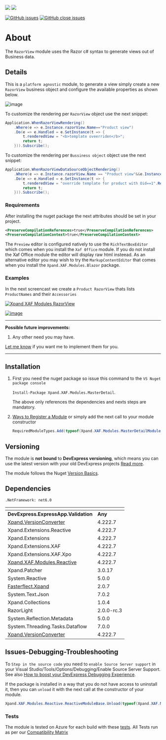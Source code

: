 ![](http://45-126-125-189.cloud-xip.com/nuget/v/Xpand.XAF.Modules.RazorView.svg?&style=flat) ![](http://45-126-125-189.cloud-xip.com/nuget/dt/Xpand.XAF.Modules.RazorView.svg?&style=flat)

[![GitHub issues](http://45-126-125-189.cloud-xip.com/github/issues/eXpandFramework/expand/RazorView.svg)](https://github.com/eXpandFramework/eXpand/issues?utf8=%E2%9C%93&q=is%3Aissue+is%3Aopen+sort%3Aupdated-desc+label%3AReactive.XAF+label%3ARazorView) [![GitHub close issues](http://45-126-125-189.cloud-xip.com/github/issues-closed/eXpandFramework/eXpand/RazorView.svg)](https://github.com/eXpandFramework/eXpand/issues?utf8=%E2%9C%93&q=is%3Aissue+is%3Aclosed+sort%3Aupdated-desc+label%3AReactive.XAF+label%3ARazorView)
# About 

The `RazorView` module uses the Razor c# syntax to generate views out of Business data. 

## Details
This is a `platform agnostic` module, to generate a view simply create a new `RazorView` business object and configure the available properties as shown below.

![image](https://user-images.githubusercontent.com/159464/139310461-4dba9eda-0633-4975-8bed-2b1871479afd.png)

To customize the rendering per `RazorView` object use the next snippet:

```c#
Application.WhenRazorViewRendering()
    .Where(e => e.Instance.razorView.Name=="Product view")
    .Do(e => e.Handled = e.SetInstance(t => {
        t.renderedView = "<b>template oveerriden</b>";
        return t;
    })).Subscribe();
```

To customize the rendering per `Bussiness object` object use the next snippet:

```c#
Application.WhenRazorViewDataSourceObjectRendering()
    .Where(e => e.Instance.razorView.Name == "Product view"&&e.Instance.razorView.ObjectSpace.GetKeyValue(e.Instance.instance)==(object)1)
    .Do(e => e.Handled = e.SetInstance(t => {
        t.renderedView = "override template for product with Oid==1".ReturnObservable();
        return t;
    })).Subscribe();
```

### Requirements

After installing the nuget package the next attributes should be set in your project.

```xml
<PreserveCompilationReferences>true</PreserveCompilationReferences>
<PreserveCompilationContext>true</PreserveCompilationContext>
```

The `Preview` editor is configured natively to use the `RichTextBoxEditor` which comes when you install the `Xaf 0ffice` module. If you do not install the Xaf Office module the editor will display raw html insteead. As an alternative editor you may wish to try the `MarkupContentEditor` that comes when you install the `Xpand.XAF.Modules.Blazor` package.
### Examples

In the next screencast we create a `Product RazorView` thats lists `ProductNames` and their `Accessories`

<twitter tags="#RazorView #Blazor">

[![Xpand XAF Modules RazorView](https://user-images.githubusercontent.com/159464/139330687-e28673b9-c460-400c-9862-77f161ee0d99.gif)](https://youtu.be/Kn_mkat-oJs)

</twitter>

[![image](https://user-images.githubusercontent.com/159464/87556331-2fba1980-c6bf-11ea-8a10-e525dda86364.png)](https://youtu.be/Kn_mkat-oJs)

--- 

**Possible future improvements:**

1. Any other need you may have.

[Let me know](https://github.com/sponsors/apobekiaris) if you want me to implement them for you.

---

## Installation 
1. First you need the nuget package so issue this command to the `VS Nuget package console` 

   `Install-Package Xpand.XAF.Modules.MasterDetail`.

    The above only references the dependencies and nexts steps are mandatory.

2. [Ways to Register a Module](https://documentation.devexpress.com/eXpressAppFramework/118047/Concepts/Application-Solution-Components/Ways-to-Register-a-Module)
or simply add the next call to your module constructor
    ```cs
    RequiredModuleTypes.Add(typeof(Xpand.XAF.Modules.MasterDetailModule));
    ```
## Versioning
The module is **not bound** to **DevExpress versioning**, which means you can use the latest version with your old DevExpress projects [Read more](https://github.com/eXpandFramework/XAF/tree/master/tools/Xpand.VersionConverter).

The module follows the Nuget [Version Basics](https://docs.microsoft.com/en-us/nuget/reference/package-versioning#version-basics).
## Dependencies
`.NetFramework: net6.0`

|<!-- -->|<!-- -->
|----|----
|**DevExpress.ExpressApp.Validation**|**Any**
|[Xpand.VersionConverter](https://github.com/eXpandFramework/Reactive.XAF/tree/master/tools/Xpand.VersionConverter)|4.222.7
 |Xpand.Extensions.Reactive|4.222.7
 |Xpand.Extensions|4.222.7
 |Xpand.Extensions.XAF|4.222.7
 |Xpand.Extensions.XAF.Xpo|4.222.7
 |[Xpand.XAF.Modules.Reactive](https://github.com/eXpandFramework/Reactive.XAF/tree/master/src/Modules/Xpand.XAF.Modules.Reactive)|4.222.7
 |Xpand.Patcher|3.0.17
 |System.Reactive|5.0.0
 |[Fasterflect.Xpand](https://github.com/eXpandFramework/Fasterflect)|2.0.7
 |System.Text.Json|7.0.2
 |Xpand.Collections|1.0.4
 |RazorLight|2.0.0-rc.3
 |System.Reflection.Metadata|5.0.0
 |System.Threading.Tasks.Dataflow|7.0.0
 |[Xpand.VersionConverter](https://github.com/eXpandFramework/Reactive.XAF/tree/master/tools/Xpand.VersionConverter)|4.222.7

## Issues-Debugging-Troubleshooting

To `Step in the source code` you need to `enable Source Server support` in your Visual Studio/Tools/Options/Debugging/Enable Source Server Support. See also [How to boost your DevExpress Debugging Experience](https://github.com/eXpandFramework/DevExpress.XAF/wiki/How-to-boost-your-DevExpress-Debugging-Experience#1-index-the-symbols-to-your-custom-devexpresss-installation-location).

If the package is installed in a way that you do not have access to uninstall it, then you can `unload` it with the next call at the constructor of your module.
```cs
Xpand.XAF.Modules.Reactive.ReactiveModuleBase.Unload(typeof(Xpand.XAF.Modules.MasterDetail.MasterDetailModule))
```


### Tests
The module is tested on Azure for each build with these [tests](https://github.com/eXpandFramework/Packages/tree/master/src/Tests/Xpand.XAF.s.MasterDetail.MasterDetail). 
All Tests run as per our [Compatibility Matrix](https://github.com/eXpandFramework/DevExpress.XAF#compatibility-matrix)

